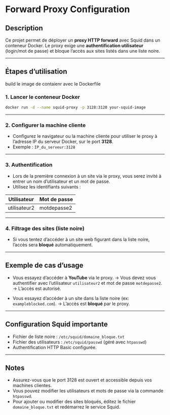 

# Forward Proxy Configuration

## Description

Ce projet permet de déployer un **proxy HTTP forward** avec Squid dans un conteneur Docker.
Le proxy exige une **authentification utilisateur** (login/mot de passe) et bloque l’accès aux sites listés dans une liste noire.

---

## Étapes d’utilisation
build le image de contaienr avec le Dockerfile
### 1. Lancer le conteneur Docker

```bash
docker run -d --name squid-proxy -p 3128:3128 your-squid-image
```

---

### 2. Configurer la machine cliente

* Configurez le navigateur ou la machine cliente pour utiliser le proxy à l’adresse IP du serveur Docker, sur le port **3128**.
* Exemple : `IP_du_serveur:3128`

---

### 3. Authentification

* Lors de la première connexion à un site via le proxy, vous serez invité à entrer un nom d’utilisateur et un mot de passe.
* Utilisez les identifiants suivants :

| Utilisateur  | Mot de passe |
| ------------ | ------------ |
| utilisateur2 | motdepasse2  |

---

### 4. Filtrage des sites (liste noire)

* Si vous tentez d’accéder à un site web figurant dans la liste noire, l’accès sera **bloqué** automatiquement.

---

## Exemple de cas d’usage

* Vous essayez d’accéder à **YouTube** via le proxy.
  → Vous devez vous authentifier avec l’utilisateur `utilisateur2` et mot de passe `motdepasse2`.
  → L’accès est autorisé.

* Vous essayez d’accéder à un site dans la liste noire (ex: `exampleblocked.com`).
  → L’accès est **bloqué** par le proxy.

---

## Configuration Squid importante

* Fichier de liste noire : `/etc/squid/domaine_bloque.txt`
* Fichier des utilisateurs : `/etc/squid/passwd` (géré avec `htpasswd`)
* Authentification HTTP Basic configurée.

---

## Notes

* Assurez-vous que le port 3128 est ouvert et accessible depuis vos machines clientes.
* Vous pouvez modifier les utilisateurs et mots de passe via la commande `htpasswd`.
* Pour ajouter ou modifier des sites bloqués, éditez le fichier `domaine_bloque.txt` et redémarrez le service Squid.

